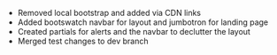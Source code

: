 * Removed local bootstrap and added via CDN links
* Added bootswatch navbar for layout and jumbotron for landing page
* Created partials for alerts and the navbar to declutter the layout
* Merged test changes to dev branch